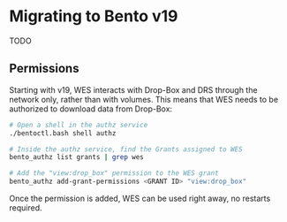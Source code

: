 # Migrating to Bento v19

TODO

## Permissions

Starting with v19, WES interacts with Drop-Box and DRS through the network only, rather than with volumes.
This means that WES needs to be authorized to download data from Drop-Box:

```bash
# Open a shell in the authz service
./bentoctl.bash shell authz

# Inside the authz service, find the Grants assigned to WES
bento_authz list grants | grep wes

# Add the "view:drop_box" permission to the WES grant
bento_authz add-grant-permissions <GRANT ID> "view:drop_box"
```

Once the permission is added, WES can be used right away, no restarts required.
